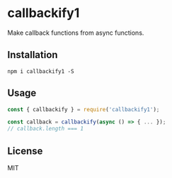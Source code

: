 # callbackify1

Make callback functions from async functions.

## Installation

```
npm i callbackify1 -S
```

## Usage

``` javascript
const { callbackify } = require('callbackify1');

const callback = callbackify(async () => { ... });
// callback.length === 1
```

## License

MIT
